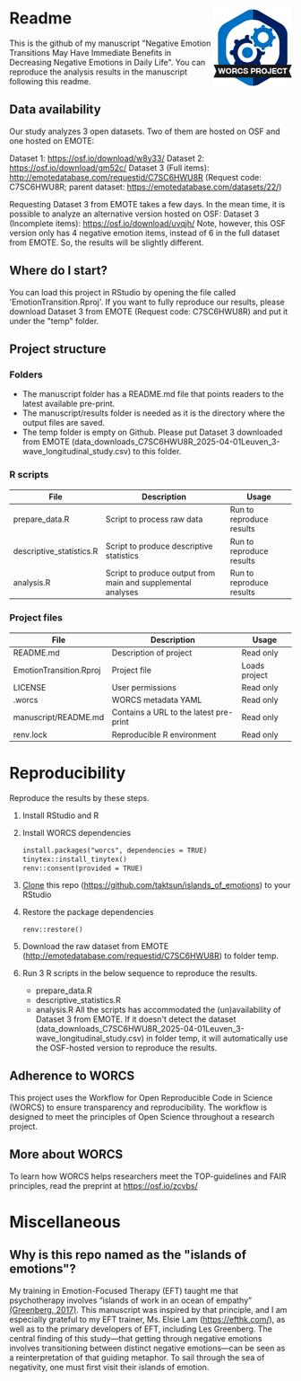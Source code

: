 
# Readme <a href='https://osf.io/zcvbs/'><img src='worcs_icon.png' align="right" height="139" /></a>

This is the github of my manuscript "Negative Emotion Transitions May Have Immediate Benefits in Decreasing Negative Emotions in Daily Life". You can reproduce the analysis results in the manuscript following this readme.

## Data availability

Our study analyzes 3 open datasets. Two of them are hosted on OSF and one hosted on EMOTE:

Dataset 1: https://osf.io/download/w8y33/
Dataset 2: https://osf.io/download/gm52c/
Dataset 3 (Full items): http://emotedatabase.com/requestid/C7SC6HWU8R (Request code: C7SC6HWU8R; parent dataset: https://emotedatabase.com/datasets/22/)

Requesting Dataset 3 from EMOTE takes a few days. In the mean time, it is possible to analyze an alternative version hosted on OSF:
Dataset 3 (Incomplete items): https://osf.io/download/uvqjh/
Note, however, this OSF version only has 4 negative emotion items, instead of 6 in the full dataset from EMOTE. So, the results will be slightly different.

## Where do I start?

You can load this project in RStudio by opening the file called 'EmotionTransition.Rproj'.
If you want to fully reproduce our results, please download Dataset 3 from EMOTE (Request code: C7SC6HWU8R)
and put it under the "temp" folder.

## Project structure

### Folders

 - The manuscript folder has a README.md file that points readers to the latest available pre-print.  
 - The manuscript/results folder is needed as it is the directory where the output files are saved. 
 - The temp folder is empty on Github. Please put Dataset 3 downloaded from EMOTE (data_downloads_C7SC6HWU8R_2025-04-01Leuven_3-wave_longitudinal_study.csv) to this folder.

### R scripts
File                      | Description                      | Usage         
------------------------- | -------------------------------- | --------------
prepare_data.R            | Script to process raw data       | Run to reproduce results
descriptive_statistics.R            | Script to produce descriptive statistics       | Run to reproduce results
analysis.R            | Script to produce output from main and supplemental analyses       | Run to reproduce results

### Project files
File                      | Description                      | Usage         
------------------------- | -------------------------------- | --------------
README.md                 | Description of project           | Read only
EmotionTransition.Rproj   | Project file                     | Loads project 
LICENSE                   | User permissions                 | Read only     
.worcs                    | WORCS metadata YAML              | Read only     
manuscript/README.md | Contains a URL to the latest pre-print            | Read only
renv.lock                 | Reproducible R environment       | Read only     


# Reproducibility

Reproduce the results by these steps.

 1. Install RStudio and R
 2. Install WORCS dependencies
		
		install.packages("worcs", dependencies = TRUE)
		tinytex::install_tinytex()
		renv::consent(provided = TRUE)
		
 3. [Clone](https://resources.github.com/github-and-rstudio/#:~:text=Clone%20the%20repository%20with%20RStudio&text=On%20GitHub%2C%20navigate%20to%20the,RStudio%20on%20your%20local%20environment.) this repo (https://github.com/taktsun/islands_of_emotions) to your RStudio
 4. Restore the package dependencies
	

	    renv::restore()
	    
	    
 5. Download the raw dataset from EMOTE (http://emotedatabase.com/requestid/C7SC6HWU8R) to folder temp. 
 6. Run 3 R scripts in the below sequence to reproduce the results.
 
	- prepare_data.R 
	- descriptive_statistics.R 
	- analysis.R 
All the scripts has accommodated the (un)availability of Dataset 3 from EMOTE. If it doesn't detect the dataset (data_downloads_C7SC6HWU8R_2025-04-01Leuven_3-wave_longitudinal_study.csv) in folder temp, it will automatically use the OSF-hosted version to reproduce the results.

## Adherence to WORCS

This project uses the Workflow for Open Reproducible Code in Science (WORCS) to
ensure transparency and reproducibility. The workflow is designed to meet the
principles of Open Science throughout a research project. 

## More about WORCS

To learn how WORCS helps researchers meet the TOP-guidelines and FAIR principles,
read the preprint at https://osf.io/zcvbs/

# Miscellaneous

## Why is this repo named as the "islands of emotions"?

My training in Emotion-Focused Therapy (EFT) taught me that psychotherapy involves “islands of work in an ocean of empathy” [(Greenberg, 2017)](https://doi.org/10.1080/14779757.2017.1330702). This manuscript was inspired by that principle, and I am especially grateful to my EFT trainer, Ms. Elsie Lam (https://efthk.com/), as well as to the primary developers of EFT, including Les Greenberg. The central finding of this study—that getting through negative emotions involves transitioning between distinct negative emotions—can be seen as a reinterpretation of that guiding metaphor. To sail through the sea of negativity, one must first visit their islands of emotion.